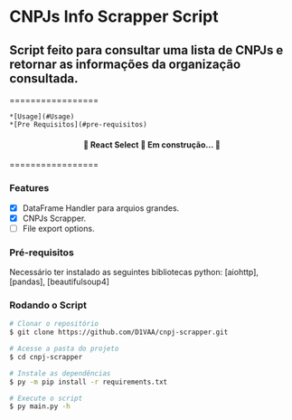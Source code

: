 # CNPJs Info Scrapper Script

## Script feito para consultar uma lista de CNPJs e retornar as informações da organização consultada.
=================
<!--ts-->

    *[Usage](#Usage)
    *[Pre Requisitos](#pre-requisitos)

<!--te-->
<h4 align="center"> 
    🚧  React Select 🚀 Em construção...  🚧
</h4>
=================

### Features

- [x] DataFrame Handler para arquios grandes.
- [x] CNPJs Scrapper.
- [ ] File export options.

### Pré-requisitos

Necessário ter instalado as seguintes bibliotecas python:
[aiohttp], [pandas], [beautifulsoup4]

### Rodando o Script

```bash
# Clonar o repositório
$ git clone https://github.com/D1VAA/cnpj-scrapper.git

# Acesse a pasta do projeto
$ cd cnpj-scrapper

# Instale as dependências
$ py -m pip install -r requirements.txt

# Execute o script
$ py main.py -h
